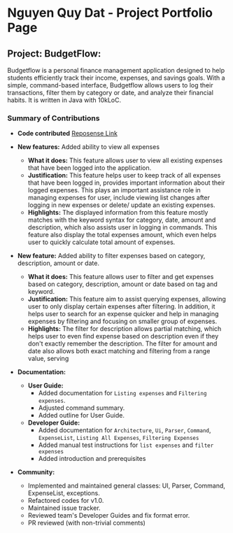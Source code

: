 # Nguyen Quy Dat - Project Portfolio Page

## Project: BudgetFlow:
Budgetflow is a personal finance management application designed to help students efficiently track their income,
expenses, and savings goals. With a simple, command-based interface, Budgetflow allows users to log their transactions,
filter them by category or date, and analyze their financial habits. It is written in Java with 10kLoC.

### Summary of Contributions
* __Code contributed__ [Reposense Link](https://nus-cs2113-ay2425s2.github.io/tp-dashboard/?search=quydatnguyen&breakdown=true)
* __New features:__ Added ability to view all expenses
  * __What it does:__ This feature allows user to view all existing expenses that have been logged into the application.
  * __Justification:__ This feature helps user to keep track of all expenses that have been logged in, provides important information about their logged expenses. 
This plays an important assistance role in managing expenses for user, include viewing list changes after logging in new expenses or delete/ update an existing expenses.
  * __Highlights:__ The displayed information from this feature mostly matches with the keyword syntax for category, date, amount and description, which also assists
user in logging in commands. This feature also display the total expenses amount, which even helps user to quickly calculate total amount of expenses. 

* __New feature:__ Added ability to filter expenses based on category, description, amount or date.
  * __What it does:__ This feature allows user to filter and get expenses based on category, description, amount or date based on tag and keyword.
  * __Justification:__ This feature aim to assist querying expenses, allowing user to only display certain expenses after filtering. In addition, it helps user to search
for an expense quicker and help in managing expenses by filtering and focusing on smaller group of expenses. 
  * __Highlights:__ The filter for description allows partial matching, which helps user to even find expense based on description even if they don't exactly remember the description. 
The filter for amount and date also allows both exact matching and filtering from a range value, serving 

* __Documentation:__ 
  * __User Guide:__
    * Added documentation for `Listing expenses` and `Filtering expenses`.
    * Adjusted command summary.
    * Added outline for User Guide.
  * __Developer Guide:__
    * Added documentation for `Architecture`, `Ui`, `Parser`, `Command`, `ExpenseList`, `Listing All Expenses`, `Filtering Expenses`
    * Added manual test instructions for `list expenses` and `filter expenses`  
    * Added introduction and prerequisites

* __Community:__
  * Implemented and maintained general classes: UI, Parser, Command, ExpenseList, exceptions.
  * Refactored codes for v1.0.
  * Maintained issue tracker.
  * Reviewed team's Developer Guides and fix format error. 
  * PR reviewed (with non-trivial comments)
